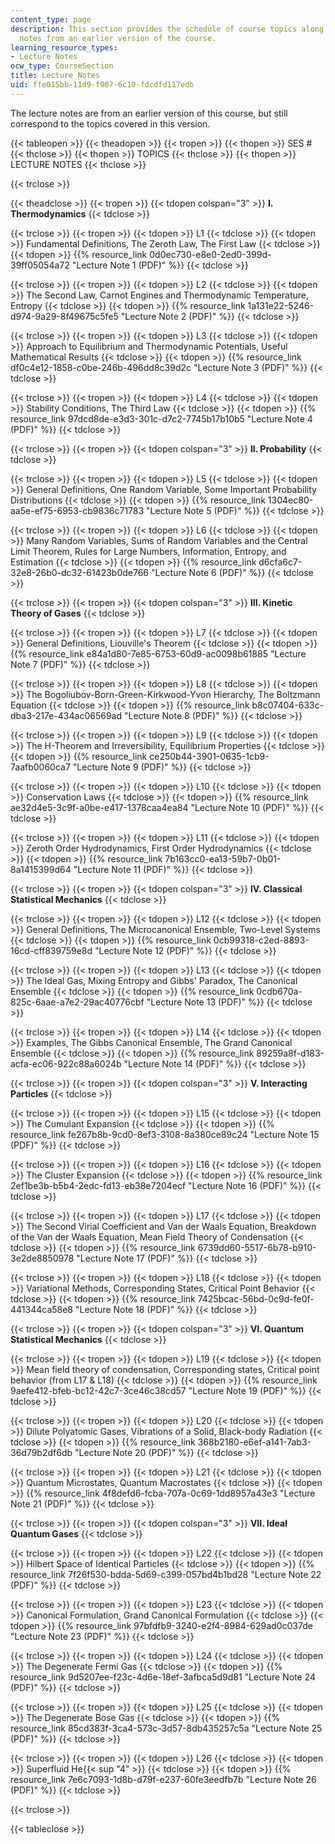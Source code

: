 ```yaml
---
content_type: page
description: This section provides the schedule of course topics along with lecture
  notes from an earlier version of the course.
learning_resource_types:
- Lecture Notes
ocw_type: CourseSection
title: Lecture Notes
uid: ffe015bb-11d9-f907-6c10-fdcdfd117edb
---
```


The lecture notes are from an earlier version of this course, but still correspond to the topics covered in this version.

{{< tableopen >}}
{{< theadopen >}}
{{< tropen >}}
{{< thopen >}}
SES #
{{< thclose >}}
{{< thopen >}}
TOPICS
{{< thclose >}}
{{< thopen >}}
LECTURE NOTES
{{< thclose >}}

{{< trclose >}}

{{< theadclose >}}
{{< tropen >}}
{{< tdopen colspan="3" >}}
**I. Thermodynamics**
{{< tdclose >}}

{{< trclose >}}
{{< tropen >}}
{{< tdopen >}}
L1
{{< tdclose >}}
{{< tdopen >}}
Fundamental Definitions, The Zeroth Law, The First Law
{{< tdclose >}}
{{< tdopen >}}
{{% resource_link 0d0ec730-e8e0-2ed0-399d-39ff05054a72 "Lecture Note 1 (PDF)" %}}
{{< tdclose >}}

{{< trclose >}}
{{< tropen >}}
{{< tdopen >}}
L2
{{< tdclose >}}
{{< tdopen >}}
The Second Law, Carnot Engines and Thermodynamic Temperature, Entropy
{{< tdclose >}}
{{< tdopen >}}
{{% resource_link 1a131e22-5246-d974-9a29-8f49675c5fe5 "Lecture Note 2 (PDF)" %}}
{{< tdclose >}}

{{< trclose >}}
{{< tropen >}}
{{< tdopen >}}
L3
{{< tdclose >}}
{{< tdopen >}}
Approach to Equilibrium and Thermodynamic Potentials, Useful Mathematical Results
{{< tdclose >}}
{{< tdopen >}}
{{% resource_link df0c4e12-1858-c0be-246b-496dd8c39d2c "Lecture Note 3 (PDF)" %}}
{{< tdclose >}}

{{< trclose >}}
{{< tropen >}}
{{< tdopen >}}
L4
{{< tdclose >}}
{{< tdopen >}}
Stability Conditions, The Third Law
{{< tdclose >}}
{{< tdopen >}}
{{% resource_link 97dcd8de-e3d3-301c-d7c2-7745b17b10b5 "Lecture Note 4 (PDF)" %}}
{{< tdclose >}}

{{< trclose >}}
{{< tropen >}}
{{< tdopen colspan="3" >}}
**II. Probability**
{{< tdclose >}}

{{< trclose >}}
{{< tropen >}}
{{< tdopen >}}
L5
{{< tdclose >}}
{{< tdopen >}}
General Definitions, One Random Variable, Some Important Probability Distributions
{{< tdclose >}}
{{< tdopen >}}
{{% resource_link 1304ec80-aa5e-ef75-6953-cb9836c71783 "Lecture Note 5 (PDF)" %}}
{{< tdclose >}}

{{< trclose >}}
{{< tropen >}}
{{< tdopen >}}
L6
{{< tdclose >}}
{{< tdopen >}}
Many Random Variables, Sums of Random Variables and the Central Limit Theorem, Rules for Large Numbers, Information, Entropy, and Estimation
{{< tdclose >}}
{{< tdopen >}}
{{% resource_link d6cfa6c7-32e8-26b0-dc32-61423b0de766 "Lecture Note 6 (PDF)" %}}
{{< tdclose >}}

{{< trclose >}}
{{< tropen >}}
{{< tdopen colspan="3" >}}
**III. Kinetic Theory of Gases**
{{< tdclose >}}

{{< trclose >}}
{{< tropen >}}
{{< tdopen >}}
L7
{{< tdclose >}}
{{< tdopen >}}
General Definitions, Liouville's Theorem
{{< tdclose >}}
{{< tdopen >}}
{{% resource_link e84a1d80-7e85-6753-60d9-ac0098b61885 "Lecture Note 7 (PDF)" %}}
{{< tdclose >}}

{{< trclose >}}
{{< tropen >}}
{{< tdopen >}}
L8
{{< tdclose >}}
{{< tdopen >}}
The Bogoliubov-Born-Green-Kirkwood-Yvon Hierarchy, The Boltzmann Equation
{{< tdclose >}}
{{< tdopen >}}
{{% resource_link b8c07404-633c-dba3-217e-434ac06569ad "Lecture Note 8 (PDF)" %}}
{{< tdclose >}}

{{< trclose >}}
{{< tropen >}}
{{< tdopen >}}
L9
{{< tdclose >}}
{{< tdopen >}}
The H-Theorem and Irreversibility, Equilibrium Properties
{{< tdclose >}}
{{< tdopen >}}
{{% resource_link ce250b44-3901-0635-1cb9-7aafb0060ca7 "Lecture Note 9 (PDF)" %}}
{{< tdclose >}}

{{< trclose >}}
{{< tropen >}}
{{< tdopen >}}
L10
{{< tdclose >}}
{{< tdopen >}}
Conservation Laws
{{< tdclose >}}
{{< tdopen >}}
{{% resource_link ae32d4e5-3c9f-a0be-e417-1378caa4ea84 "Lecture Note 10 (PDF)" %}}
{{< tdclose >}}

{{< trclose >}}
{{< tropen >}}
{{< tdopen >}}
L11
{{< tdclose >}}
{{< tdopen >}}
Zeroth Order Hydrodynamics, First Order Hydrodynamics
{{< tdclose >}}
{{< tdopen >}}
{{% resource_link 7b163cc0-ea13-59b7-0b01-8a1415399d64 "Lecture Note 11 (PDF)" %}}
{{< tdclose >}}

{{< trclose >}}
{{< tropen >}}
{{< tdopen colspan="3" >}}
**IV. Classical Statistical Mechanics**
{{< tdclose >}}

{{< trclose >}}
{{< tropen >}}
{{< tdopen >}}
L12
{{< tdclose >}}
{{< tdopen >}}
General Definitions, The Microcanonical Ensemble, Two-Level Systems
{{< tdclose >}}
{{< tdopen >}}
{{% resource_link 0cb99318-c2ed-8893-16cd-cff839759e8d "Lecture Note 12 (PDF)" %}}
{{< tdclose >}}

{{< trclose >}}
{{< tropen >}}
{{< tdopen >}}
L13
{{< tdclose >}}
{{< tdopen >}}
The Ideal Gas, Mixing Entropy and Gibbs' Paradox, The Canonical Ensemble
{{< tdclose >}}
{{< tdopen >}}
{{% resource_link 0cdb670a-825c-6aae-a7e2-29ac40776cbf "Lecture Note 13 (PDF)" %}}
{{< tdclose >}}

{{< trclose >}}
{{< tropen >}}
{{< tdopen >}}
L14
{{< tdclose >}}
{{< tdopen >}}
Examples, The Gibbs Canonical Ensemble, The Grand Canonical Ensemble
{{< tdclose >}}
{{< tdopen >}}
{{% resource_link 89259a8f-d183-acfa-ec06-922c88a6024b "Lecture Note 14 (PDF)" %}}
{{< tdclose >}}

{{< trclose >}}
{{< tropen >}}
{{< tdopen colspan="3" >}}
**V. Interacting Particles**
{{< tdclose >}}

{{< trclose >}}
{{< tropen >}}
{{< tdopen >}}
L15
{{< tdclose >}}
{{< tdopen >}}
The Cumulant Expansion
{{< tdclose >}}
{{< tdopen >}}
{{% resource_link fe267b8b-9cd0-8ef3-3108-8a380ce89c24 "Lecture Note 15 (PDF)" %}}
{{< tdclose >}}

{{< trclose >}}
{{< tropen >}}
{{< tdopen >}}
L16
{{< tdclose >}}
{{< tdopen >}}
The Cluster Expansion
{{< tdclose >}}
{{< tdopen >}}
{{% resource_link 2ef1be3b-b5b4-2edc-fd13-eb38e7204ecf "Lecture Note 16 (PDF)" %}}
{{< tdclose >}}

{{< trclose >}}
{{< tropen >}}
{{< tdopen >}}
L17
{{< tdclose >}}
{{< tdopen >}}
The Second Virial Coefficient and Van der Waals Equation, Breakdown of the Van der Waals Equation, Mean Field Theory of Condensation
{{< tdclose >}}
{{< tdopen >}}
{{% resource_link 6739dd60-5517-6b78-b910-3e2de8850978 "Lecture Note 17 (PDF)" %}}
{{< tdclose >}}

{{< trclose >}}
{{< tropen >}}
{{< tdopen >}}
L18
{{< tdclose >}}
{{< tdopen >}}
Variational Methods, Corresponding States, Critical Point Behavior
{{< tdclose >}}
{{< tdopen >}}
{{% resource_link 7425bcac-56bd-0c9d-fe0f-441344ca58e8 "Lecture Note 18 (PDF)" %}}
{{< tdclose >}}

{{< trclose >}}
{{< tropen >}}
{{< tdopen colspan="3" >}}
**VI. Quantum Statistical Mechanics**
{{< tdclose >}}

{{< trclose >}}
{{< tropen >}}
{{< tdopen >}}
L19
{{< tdclose >}}
{{< tdopen >}}
Mean field theory of condensation, Corresponding states, Critical point behavior (from L17 & L18)
{{< tdclose >}}
{{< tdopen >}}
{{% resource_link 9aefe412-bfeb-bc12-42c7-3ce46c38cd57 "Lecture Note 19 (PDF)" %}}
{{< tdclose >}}

{{< trclose >}}
{{< tropen >}}
{{< tdopen >}}
L20
{{< tdclose >}}
{{< tdopen >}}
Dilute Polyatomic Gases, Vibrations of a Solid, Black-body Radiation
{{< tdclose >}}
{{< tdopen >}}
{{% resource_link 368b2180-e6ef-a141-7ab3-36d79b2df6db "Lecture Note 20 (PDF)" %}}
{{< tdclose >}}

{{< trclose >}}
{{< tropen >}}
{{< tdopen >}}
L21
{{< tdclose >}}
{{< tdopen >}}
Quantum Microstates, Quantum Macrostates
{{< tdclose >}}
{{< tdopen >}}
{{% resource_link 4f8defd6-fcba-707a-0c69-1dd8957a43e3 "Lecture Note 21 (PDF)" %}}
{{< tdclose >}}

{{< trclose >}}
{{< tropen >}}
{{< tdopen colspan="3" >}}
**VII. Ideal Quantum Gases**
{{< tdclose >}}

{{< trclose >}}
{{< tropen >}}
{{< tdopen >}}
L22
{{< tdclose >}}
{{< tdopen >}}
Hilbert Space of Identical Particles
{{< tdclose >}}
{{< tdopen >}}
{{% resource_link 7f26f530-bdda-5d69-c399-057bd4b1bd28 "Lecture Note 22 (PDF)" %}}
{{< tdclose >}}

{{< trclose >}}
{{< tropen >}}
{{< tdopen >}}
L23
{{< tdclose >}}
{{< tdopen >}}
Canonical Formulation, Grand Canonical Formulation
{{< tdclose >}}
{{< tdopen >}}
{{% resource_link 97bfdfb9-3240-e2f4-8984-629ad0c037de "Lecture Note 23 (PDF)" %}}
{{< tdclose >}}

{{< trclose >}}
{{< tropen >}}
{{< tdopen >}}
L24
{{< tdclose >}}
{{< tdopen >}}
The Degenerate Fermi Gas
{{< tdclose >}}
{{< tdopen >}}
{{% resource_link 9d5207ee-f23c-4d6e-18ef-3afbca5d9d81 "Lecture Note 24 (PDF)" %}}
{{< tdclose >}}

{{< trclose >}}
{{< tropen >}}
{{< tdopen >}}
L25
{{< tdclose >}}
{{< tdopen >}}
The Degenerate Bose Gas
{{< tdclose >}}
{{< tdopen >}}
{{% resource_link 85cd383f-3ca4-573c-3d57-8db435257c5a "Lecture Note 25 (PDF)" %}}
{{< tdclose >}}

{{< trclose >}}
{{< tropen >}}
{{< tdopen >}}
L26
{{< tdclose >}}
{{< tdopen >}}
Superfluid He{{< sup "4" >}}
{{< tdclose >}}
{{< tdopen >}}
{{% resource_link 7e6c7093-1d8b-d79f-e237-60fe3eedfb7b "Lecture Note 26 (PDF)" %}}
{{< tdclose >}}

{{< trclose >}}

{{< tableclose >}}
